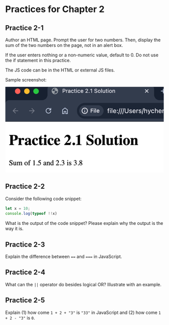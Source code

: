   
# Practices for Chapter 2

## Practice 2-1

Author an HTML page. Prompt the user for two numbers. 
Then, display the sum of the two numbers on the page, not in an alert box.

If the user enters nothing or a non-numeric value, default to 0.
Do not use the if statement in this practice.

The JS code can be in the HTML or external JS files.

Sample screenshot:

![](img/24-07-26-00-24-23.png)

## Practice 2-2

Consider the following code snippet:

```js
let x = 10;
console.log(typeof !!x) 
```

What is the output of the code snippet?
Please explain why the output is the way it is.

## Practice 2-3

Explain the difference between `==` and `===` in JavaScript.

## Practice 2-4

What can the `||` operator do besides logical OR?
Illustrate with an example.

## Practice 2-5

Explain (1) how come `1 + 2 + "3"` is `"33"` in JavaScript and 
(2) how come `1 + 2 - "3"` is `0`.




  

